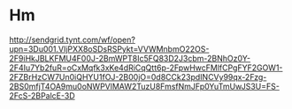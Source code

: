# Hm
http://sendgrid.tynt.com/wf/open?upn=3Du001.VIjPXX8oSDsRSPykt=VVWMnbmO22OS-2F9iHkJBLKFMU4F00J-2BmWPT8Ic5FQ83D2J3cbm-2BNhOz0Y-2F4Iu7Yb2fuR=oCxMqfk3xKe4dRiCqQtt6p-2FpwHwcFMlfCPgFYF2GOW1-2FZBrHzCW7Un0iQHYU1fOJ-2B00jO=0d8CCk23pdINCVy99qx-2Fzg-2BS0mfjT4OA9mu0oNWPVlMAW2TuzU8FmsfNmJFp0YuTmUwJS3U=FS-2FcS-2BPalcE-3D
